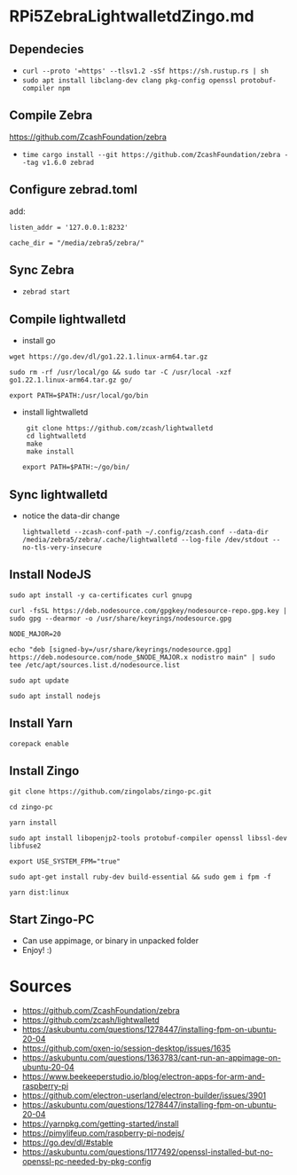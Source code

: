 # RPi5ZebraLightwalletdZingo.md

## Dependecies

* `curl --proto '=https' --tlsv1.2 -sSf https://sh.rustup.rs | sh`
* `sudo apt install libclang-dev clang pkg-config openssl protobuf-compiler npm`

## Compile Zebra

https://github.com/ZcashFoundation/zebra

* `time cargo install --git https://github.com/ZcashFoundation/zebra --tag v1.6.0 zebrad`

## Configure zebrad.toml

add:

`listen_addr = '127.0.0.1:8232'`

`cache_dir = "/media/zebra5/zebra/"`

## Sync Zebra

* `zebrad start`

## Compile lightwalletd

* install go
  
`wget https://go.dev/dl/go1.22.1.linux-arm64.tar.gz`

`sudo rm -rf /usr/local/go && sudo tar -C /usr/local -xzf go1.22.1.linux-arm64.tar.gz go/`

`export PATH=$PATH:/usr/local/go/bin`

* install lightwalletd

	   git clone https://github.com/zcash/lightwalletd
	   cd lightwalletd
	   make
	   make install

  `export PATH=$PATH:~/go/bin/`

## Sync lightwalletd

* notice the data-dir change

  `lightwalletd --zcash-conf-path ~/.config/zcash.conf --data-dir /media/zebra5/zebra/.cache/lightwalletd --log-file /dev/stdout --no-tls-very-insecure`


## Install NodeJS

 `sudo apt install -y ca-certificates curl gnupg`
 
 `curl -fsSL https://deb.nodesource.com/gpgkey/nodesource-repo.gpg.key | sudo gpg --dearmor -o /usr/share/keyrings/nodesource.gpg`
 
 `NODE_MAJOR=20`
 
 `echo "deb [signed-by=/usr/share/keyrings/nodesource.gpg] https://deb.nodesource.com/node_$NODE_MAJOR.x nodistro main" | sudo tee /etc/apt/sources.list.d/nodesource.list`
 
 `sudo apt update`
 
 `sudo apt install nodejs`

## Install Yarn

`corepack enable`

## Install Zingo

`git clone https://github.com/zingolabs/zingo-pc.git`

`cd zingo-pc`

`yarn install`

`sudo apt install libopenjp2-tools protobuf-compiler openssl libssl-dev libfuse2`

`export USE_SYSTEM_FPM="true"`

`sudo apt-get install ruby-dev build-essential && sudo gem i fpm -f`

`yarn dist:linux`


## Start Zingo-PC

* Can use appimage, or binary in unpacked folder
* Enjoy! :)

# Sources

* https://github.com/ZcashFoundation/zebra
* https://github.com/zcash/lightwalletd
* https://askubuntu.com/questions/1278447/installing-fpm-on-ubuntu-20-04
* https://github.com/oxen-io/session-desktop/issues/1635
* https://askubuntu.com/questions/1363783/cant-run-an-appimage-on-ubuntu-20-04
* https://www.beekeeperstudio.io/blog/electron-apps-for-arm-and-raspberry-pi
* https://github.com/electron-userland/electron-builder/issues/3901
* https://askubuntu.com/questions/1278447/installing-fpm-on-ubuntu-20-04
* https://yarnpkg.com/getting-started/install
* https://pimylifeup.com/raspberry-pi-nodejs/
* https://go.dev/dl/#stable
* https://askubuntu.com/questions/1177492/openssl-installed-but-no-openssl-pc-needed-by-pkg-config




